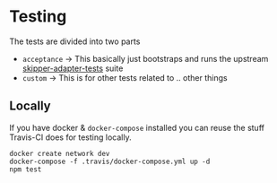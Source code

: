 # Testing

The tests are divided into two parts
- `acceptance` -> This basically just bootstraps and runs the upstream [skipper-adapter-tests](https://github.com/balderdashy/skipper-adapter-tests) suite
- `custom` -> This is for other tests related to .. other things

## Locally
If you have docker & `docker-compose` installed you can reuse the stuff Travis-CI does for testing locally.

```
docker create network dev
docker-compose -f .travis/docker-compose.yml up -d
npm test
```